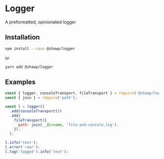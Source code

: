 # Logger

A preformatted, opinionated logger

## Installation

```bash
npm install --save @shawp/logger
```
or
```bash
yarn add @shawp/logger
```

## Examples

```javascript
const { logger, consoleTransport, fileTransport } = require('@shawp/logger');
const { join } = require('path');

const l = logger()
  .add(consoleTransport())
  .add(
    fileTransport({
      path: join(__dirname, 'file-and-console.log'),
    }),
  );

l.info('test');
l.error('rawr');
l.tag('tagged').info('test');
```

